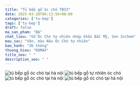 ```yaml
---
title: "Tủ bếp gỗ óc chó TB33"
date: 2025-03-28T06:13:56+00:00
categories: ['tu-bep']
tags: ['tu-bep']
draft: false
ma_san_pham: "BA"
chat_lieu: "Gỗ Óc Chó tự nhiên nhập khẩu Bắc Mỹ, Sơn Inchem"
mau_sac: "Vân, màu Nâu Óc Chó tự nhiên"
bao_hanh: "36 tháng"
thuong_hieu: "ROMAX"
title_seo: " "
description_seo: " "
---
```

![tủ bếp gỗ óc chó tại hà nội](/img/tu-bep/tb33/tu-bep-go-oc-cho-tb33-1.webp)
![tủ bếp gỗ tự nhiên óc chó](/img/tu-bep/tb33/tu-bep-go-oc-cho-tb33-2.webp)
![tủ bếp gỗ óc chó tại hà nội](/img/tu-bep/tb33/tu-bep-go-oc-cho-tb33-3.webp)
![tủ bếp gỗ óc chó tại hà nội](/img/tu-bep/tb33/tu-bep-go-oc-cho-tb33-4.webp)
